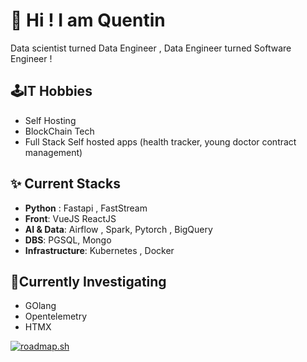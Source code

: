 # 👋 Hi ! I am Quentin
Data scientist turned Data Engineer , Data Engineer turned Software Engineer !

## 🕹️IT Hobbies
- Self Hosting
- BlockChain Tech
- Full Stack Self hosted apps (health tracker, young doctor contract management)

## ✨ Current Stacks
- **Python** : Fastapi , FastStream
- **Front**: VueJS ReactJS
- **AI & Data**: Airflow , Spark, Pytorch , BigQuery
- **DBS**: PGSQL, Mongo
- **Infrastructure**: Kubernetes , Docker

## 👀Currently Investigating
- GOlang
- Opentelemetry
- HTMX

[![roadmap.sh](https://roadmap.sh/card/tall/6873d9b63ed27010bd10d213?variant=dark&roadmaps=python%2Cgolang%2Ckubernetes%2Csystem-design)](https://roadmap.sh)
